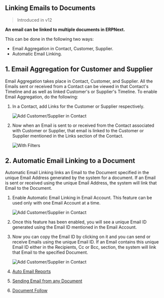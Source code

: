 ## Linking Emails to Documents

> Introduced in v12

**An email can be linked to multiple documents in ERPNext.**

This can be done in the following two ways:

*   Email Aggregation in Contact, Customer, Supplier.
*   Automatic Email Linking.

## 1\. Email Aggregation for Customer and Supplier

Email Aggregation takes place in Contact, Customer, and Supplier. All the Emails sent or received from a Contact can be viewed in that Contact's Timeline and as well as linked Customer's or Supplier's Timeline. To enable Email Aggregation, do the following:

1.  In a Contact, add Links for the Customer or Supplier respectively.
    
    ![Add Customer/Supplier in Contact](https://docs.erpnext.com/files/contact-link.png)
    
2.  Now when an Email is sent to or received from the Contact associated with Customer or Supplier, that email is linked to the Customer or Supplier mentioned in the Links section of the Contact.
    
    ![With Filters](https://docs.erpnext.com/files/email_aggregation.gif)
    

## 2\. Automatic Email Linking to a Document

Automatic Email Linking links an Email to the Document specified in the unique Email Address generated by the system for a document. If an Email is sent or received using the unique Email Address, the system will link that Email to the Document.

1.  Enable Automatic Email Linking in Email Account. This feature can be used only with one Email Account at a time.
    
    ![Add Customer/Supplier in Contact](https://docs.erpnext.com/files/enable_email_link.png)
    
2.  Once this feature has been enabled, you will see a unique Email ID generated using the Email ID mentioned in the Email Account.
    
3.  Now you can copy the Email ID by clicking on it and you can send or receive Emails using the unique Email ID. If an Email contains this unique Email ID either in the Recipients, Cc or Bcc, section, the system will link that Email to the specified Document.
    
    ![Add Customer/Supplier in Contact](https://docs.erpnext.com/files/email_link.gif)
    

1.  [Auto Email Reports](https://docs.erpnext.com/docs/v13/user/manual/en/setting-up/email/auto-email-reports)
2.  [Sending Email from any Document](https://docs.erpnext.com/docs/v13/user/manual/en/setting-up/email/sending-email)
3.  [Document Follow](https://docs.erpnext.com/docs/v13/user/manual/en/setting-up/email/document-follow)